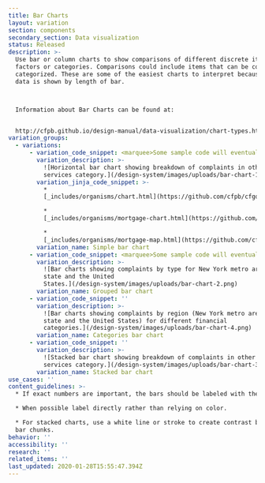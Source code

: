 ```yaml
---
title: Bar Charts
layout: variation
section: components
secondary_section: Data visualization
status: Released
description: >-
  Use bar or column charts to show comparisons of different discrete items,
  factors or categories. Comparisons could include items that can be counted and
  categorized. These are some of the easiest charts to interpret because the
  data is shown by length of bar.



  Information about Bar Charts can be found at:


  http://cfpb.github.io/design-manual/data-visualization/chart-types.html#bar-or-column-charts
variation_groups:
  - variations:
      - variation_code_snippet: <marquee>Some sample code will eventually show up here.</marquee>
        variation_description: >-
          ![Horizontal bar chart showing breakdown of complaints in other financial
          services category.](/design-system/images/uploads/bar-chart-1.png)
        variation_jinja_code_snippet: >-
          *
          [_includes/organisms/chart.html](https://github.com/cfpb/cfgov-refresh/blob/master/cfgov/jinja2/v1/_includes/organisms/chart.html)

          *
          [_includes/organisms/mortgage-chart.html](https://github.com/cfpb/cfgov-refresh/blob/master/cfgov/jinja2/v1/_includes/organisms/mortgage-chart.html)

          *
          [_includes/organisms/mortgage-map.html](https://github.com/cfpb/cfgov-refresh/blob/master/cfgov/jinja2/v1/_includes/organisms/mortgage-map.html)
        variation_name: Simple bar chart
      - variation_code_snippet: <marquee>Some sample code will eventually show up here.</marquee>
        variation_description: >-
          ![Bar charts showing complaints by type for New York metro area, New York
          state and the United
          States.](/design-system/images/uploads/bar-chart-2.png)
        variation_name: Grouped bar chart
      - variation_code_snippet: ''
        variation_description: >-
          ![Bar charts showing complaints by region (New York metro area, New York
          state and the United States) for different financial
          categories.](/design-system/images/uploads/bar-chart-4.png)
        variation_name: Categories bar chart
      - variation_code_snippet: ''
        variation_description: >-
          ![Stacked bar chart showing breakdown of complaints in other financial
          services category.](/design-system/images/uploads/bar-chart-3.png)
        variation_name: Stacked bar chart
use_cases: ''
content_guidelines: >-
  * If exact numbers are important, the bars should be labeled with the value.

  * When possible label directly rather than relying on color.

  * For stacked charts, use a white line or stroke to create contrast between
  bar chunks.
behavior: ''
accessibility: ''
research: ''
related_items: ''
last_updated: 2020-01-28T15:55:47.394Z
---
```

